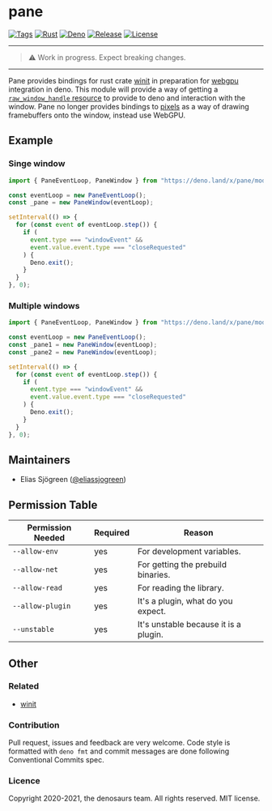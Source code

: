 # pane

[![Tags](https://img.shields.io/github/release/denosaurs/pane)](https://github.com/denosaurs/pane/releases)
[![Rust](https://img.shields.io/github/workflow/status/denosaurs/pane/rust)](https://github.com/denosaurs/pane/actions)
[![Deno](https://img.shields.io/github/workflow/status/denosaurs/pane/deno)](https://github.com/denosaurs/pane/actions)
[![Release](https://img.shields.io/github/workflow/status/denosaurs/pane/release)](https://github.com/denosaurs/pane/actions)
[![License](https://img.shields.io/github/license/denosaurs/pane)](https://github.com/denosaurs/pane/blob/master/LICENSE)

---

> ⚠️ Work in progress. Expect breaking changes.

---

Pane provides bindings for rust crate
[winit](https://github.com/rust-windowing/winit) in preparation for
[webgpu](https://github.com/denoland/deno/pull/7977) integration in deno. This
module will provide a way of getting a
[`raw_window_handle` resource](https://github.com/denoland/deno/issues/7863#issuecomment-706897139)
to provide to deno and interaction with the window. Pane no longer provides
bindings to [pixels](https://github.com/parasyte/pixels) as a way of drawing
framebuffers onto the window, instead use WebGPU.

## Example

### Singe window

```typescript
import { PaneEventLoop, PaneWindow } from "https://deno.land/x/pane/mod.ts";

const eventLoop = new PaneEventLoop();
const _pane = new PaneWindow(eventLoop);

setInterval(() => {
  for (const event of eventLoop.step()) {
    if (
      event.type === "windowEvent" &&
      event.value.event.type === "closeRequested"
    ) {
      Deno.exit();
    }
  }
}, 0);
```

### Multiple windows

```typescript
import { PaneEventLoop, PaneWindow } from "https://deno.land/x/pane/mod.ts";

const eventLoop = new PaneEventLoop();
const _pane1 = new PaneWindow(eventLoop);
const _pane2 = new PaneWindow(eventLoop);

setInterval(() => {
  for (const event of eventLoop.step()) {
    if (
      event.type === "windowEvent" &&
      event.value.event.type === "closeRequested"
    ) {
      Deno.exit();
    }
  }
}, 0);
```

## Maintainers

- Elias Sjögreen ([@eliassjogreen](https://github.com/eliassjogreen))

## Permission Table

| Permission Needed | Required | Reason                                |
| ----------------- | -------- | ------------------------------------- |
| `--allow-env`     | yes      | For development variables.            |
| `--allow-net`     | yes      | For getting the prebuild binaries.    |
| `--allow-read`    | yes      | For reading the library.              |
| `--allow-plugin`  | yes      | It's a plugin, what do you expect.    |
| `--unstable`      | yes      | It's unstable because it is a plugin. |

## Other

### Related

- [winit](https://github.com/rust-windowing/winit)

### Contribution

Pull request, issues and feedback are very welcome. Code style is formatted with
`deno fmt` and commit messages are done following Conventional Commits spec.

### Licence

Copyright 2020-2021, the denosaurs team. All rights reserved. MIT license.
